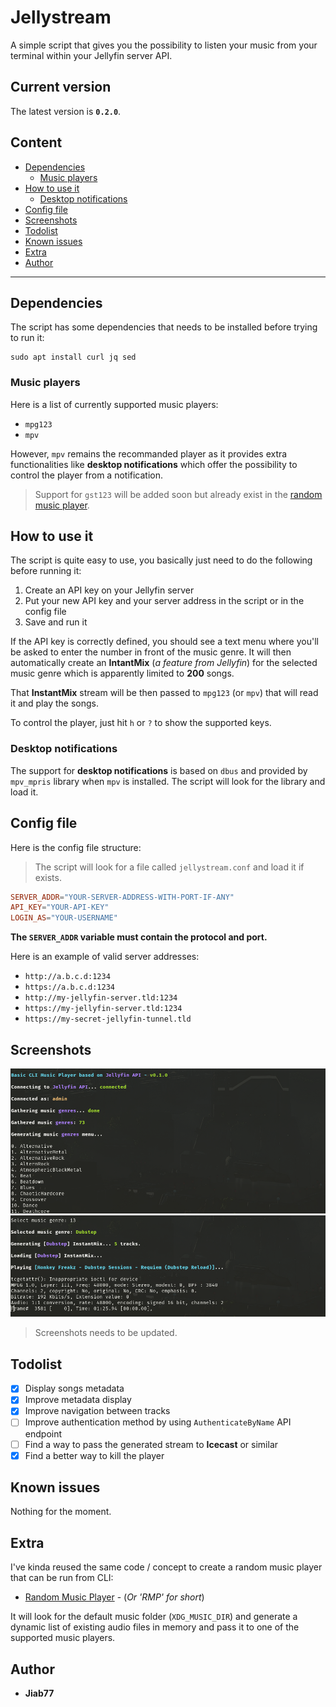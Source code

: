 # Jellystream <!-- omit from toc -->

A simple script that gives you the possibility to listen your music from your terminal within your Jellyfin server API.

## Current version <!-- omit from toc -->

The latest version is __`0.2.0`__.

## Content <!-- omit from toc -->

* [Dependencies](#dependencies)
  * [Music players](#music-players)
* [How to use it](#how-to-use-it)
  * [Desktop notifications](#desktop-notifications)
* [Config file](#config-file)
* [Screenshots](#screenshots)
* [Todolist](#todolist)
* [Known issues](#known-issues)
* [Extra](#extra)
* [Author](#author)

---

## Dependencies

The script has some dependencies that needs to be installed before trying to run it:

```
sudo apt install curl jq sed
```

### Music players

Here is a list of currently supported music players:

* `mpg123`
* `mpv`

However, `mpv` remains the recommanded player as it provides extra functionalities like __desktop notifications__ which offer the possibility to control the player from a notification.

> Support for `gst123` will be added soon but already exist in the [random music player](#extra).

## How to use it

The script is quite easy to use, you basically just need to do the following before running it:

1. Create an API key on your Jellyfin server
2. Put your new API key and your server address in the script or in the config file
3. Save and run it

If the API key is correctly defined, you should see a text menu where you'll be asked to enter the number in front of the music genre. It will then automatically create an __IntantMix__ (_a feature from Jellyfin_) for the selected music genre which is apparently limited to __200__ songs.

That __InstantMix__ stream will be then passed to `mpg123` (or `mpv`) that will read it and play the songs.

To control the player, just hit `h` or `?` to show the supported keys.

### Desktop notifications

The support for __desktop notifications__ is based on `dbus` and provided by `mpv_mpris` library when `mpv` is installed. The script will look for the library and load it.

## Config file

Here is the config file structure:

> The script will look for a file called `jellystream.conf` and load it if exists.

```conf
SERVER_ADDR="YOUR-SERVER-ADDRESS-WITH-PORT-IF-ANY"
API_KEY="YOUR-API-KEY"
LOGIN_AS="YOUR-USERNAME"
```

__The `SERVER_ADDR` variable must contain the protocol and port.__

Here is an example of valid server addresses:

* `http://a.b.c.d:1234`
* `https://a.b.c.d:1234`
* `http://my-jellyfin-server.tld:1234`
* `https://my-jellyfin-server.tld:1234`
* `https://my-secret-jellyfin-tunnel.tld`

## Screenshots

![image](images/screenshot-1.png)
![image](images/screenshot-2.png)

> Screenshots needs to be updated.

## Todolist

* [X] Display songs metadata
* [X] Improve metadata display
* [X] Improve navigation between tracks
* [ ] Improve authentication method by using `AuthenticateByName` API endpoint
* [ ] Find a way to pass the generated stream to __Icecast__ or similar
* [X] Find a better way to kill the player

## Known issues

Nothing for the moment.

## Extra

I've kinda reused the same code / concept to create a random music player that can be run from CLI:

* [Random Music Player](rmp.sh) - (_Or 'RMP' for short_)

It will look for the default music folder (`XDG_MUSIC_DIR`) and generate a dynamic list of existing audio files in memory and pass it to one of the supported music players.

## Author

* __Jiab77__